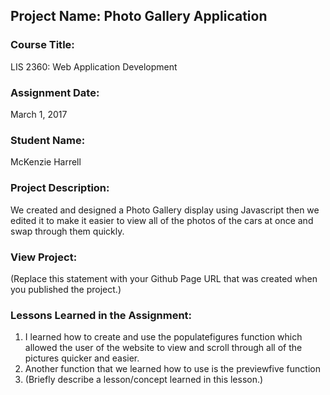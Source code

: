## Project Name:  Photo Gallery Application

### Course Title:
LIS 2360:  Web Application Development

### Assignment Date:  
March 1, 2017

### Student Name:  
McKenzie Harrell

### Project Description:
We created and designed a Photo Gallery display using Javascript then we edited it to make it easier to view all of the photos of the cars at once and swap through them quickly. 

### View Project:
(Replace this statement with your Github Page URL that was created when you 
 published the project.)

### Lessons Learned in the Assignment:
1. I learned how to create and use the populatefigures function which allowed the user of the website to view and scroll through all of the pictures quicker and easier. 
2. Another function that we learned how to use is the previewfive function 
3. (Briefly describe a lesson/concept learned in this lesson.)
